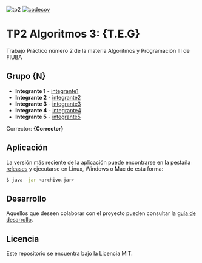![tp2](https://github.com/alejo-marino/algo3_tp2/actions/workflows/build.yml/badge.svg) [![codecov](https://codecov.io/gh/alejo-marino/algo3_tp2/branch/master/graph/badge.svg)](https://codecov.io/gh/alejo-marino/algo3_tp2)

# TP2 Algoritmos 3: {T.E.G} 

Trabajo Práctico número 2 de la materia Algoritmos y Programación III de FIUBA

## Grupo {N}

* **Integrante 1** - [integrante1](https://github.com/alejo-marino)
* **Integrante 2** - [integrante2](https://github.com/juanicolombo97)
* **Integrante 3** - [integrante3](https://github.com/jm-velazquez)
* **Integrante 4** - [integrante4](https://github.com/miniatimat)
* **Integrante 5** - [integrante5](https://github.com/MartinScazzola)

Corrector: **{Corrector}**

## Aplicación

La versión más reciente de la aplicación puede encontrarse en la pestaña [releases](https://github.com/alejo-marino/algo3_tp2/releases/latest) y ejecutarse en Linux, Windows o Mac de esta forma:

```bash
$ java -jar <archivo.jar>
```

## Desarrollo

Aquellos que deseen colaborar con el proyecto pueden consultar la [guía de desarrollo](./docs/Desarrollo.md).

## Licencia

Este repositorio se encuentra bajo la Licencia MIT.


